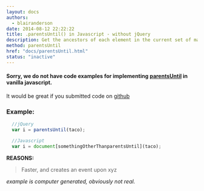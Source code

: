 ```yaml
---
layout: docs
authors:
  - blairanderson
date: 2014-08-12 22:22:22
title: .parentsUntil() in Javascript - without jQuery
description: Get the ancestors of each element in the current set of matched elements, up to but not including the element matched by the selector, DOM node, or jQuery object.
method: parentsUntil
href: "docs/parentsUntil.html"
status: "inactive"
---
```


#### Sorry, we do not have code examples for implementing [parentsUntil](http://api.jquery.com/parentsUntil/) in vanilla javascript.

It would be great if you submitted code on [github](https://github.com/blairanderson/without-jquery/blob/master/docs/parentsUntil.md)

### Example:

```javascript
  //jQuery
  var i = parentsUntil(taco);

  //Javascript
  var i = document[somethingOtherThanparentsUntil](taco);

```

**REASONS:**
> Faster, and creates an event upon xyz

*example is computer generated, obviously not real.*
